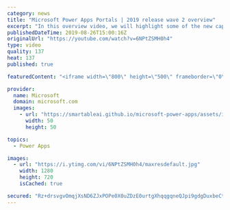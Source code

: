 ```yaml
---
category: news
title: "Microsoft Power Apps Portals | 2019 release wave 2 overview"
excerpt: "In this overview video, we will highlight some of the new capabilities included in Microsoft Power Apps Portals that will help you plan and prepare for the upcoming updates with confidence.     Here are the capabilities covered:  • Low-code responsive website creation  • Commercial or enterprise login"
publishedDateTime: 2019-08-26T15:00:16Z
originalUrl: "https://youtube.com/watch?v=6NPtZSMH0h4"
type: video
quality: 137
heat: 137
published: true

featuredContent: "<iframe width=\"800\" height=\"500\" frameborder=\"0\" src=\"https://www.youtube.com/embed/6NPtZSMH0h4\" allow=\"accelerometer; autoplay; encrypted-media; gyroscope; picture-in-picture\" allowfullscreen></iframe>"

provider:
  name: Microsoft
  domain: microsoft.com
  images:
    - url: "https://smartableai.github.io/microsoft-power-apps/assets/images/organizations/microsoft.com-50x50.jpg"
      width: 50
      height: 50

topics:
  - Power Apps

images:
  - url: "https://i.ytimg.com/vi/6NPtZSMH0h4/maxresdefault.jpg"
    width: 1280
    height: 720
    isCached: true

secured: "Rz+drsvgvOmqjXsND6ZJxPOPe0X0uZDzE0urtgXhqqgqneQJpi9gdgDuxbeCtVX07OPEJLQMGz/6arOOaIEHucRzH86tl1CAaNOwm2NRTlNER2Ri1h4xwvA4AMPF4I7ZuRUdn3l1CzeWRnZgvzty9jrSBd/cR0AJTxqHnf0LfaGEiWErvwejKicmgN/VPZ+gWwsq/PMX0cFnPGLSxomLOZHaAgMe749n84SEMEZD3YHm77mVHadRzgAtO4x2K+PAzeyq7ce8s8CUUV3wrnYirz1hU2knz5MVTYLbFdd6GB8rklMEn/jJn8PvAGKl/fMHtX93gs2ZwOrmfBNqV/8089EK5EdjpvXv9anSZi0iHHvoSpFuJOLzpgmQjjqxf5m1ouBbDdZl0QWBg0eprJjldKzPdMR/a1zs2h9I9a8VGr6SKxmEVWtSGwNyfm+aj/ed;J8W3tsE/9c7xLYy6WPjVhw=="
---
```


